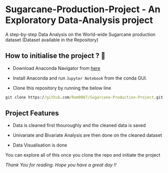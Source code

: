 # Sugarcane-Production-Project - An Exploratory Data-Analysis project

A step-by-step Data Analysis on the World-wide Sugarcane production dataset (Dataset available in the Repository)

## How to initialise the project ? 🌆

- Download Anaconda Navigator from [here](https://www.anaconda.com/download/success)

- Install Anaconda and run `Jupyter Notebook` from the conda GUI.

- Clone this repository by running the below line
  
```cmd
git clone https://github.com/Ram0067/Sugarcane-Production-Project.git
```

## Project Features

- Data is cleaned first thouroughly and the cleaned data is saved

- Univariate and Bivariate Analysis are then done on the cleaned dataset

- Data Visualisation is done

You can explore all of this once you clone the repo and initiate the project

*Thank You for reading. Hope you have a great day !!*
